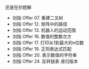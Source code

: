 还是在抄题解
- 剑指 Offer 07. 重建二叉树
- 剑指 Offer 12. 矩阵中的路径
- 剑指 Offer 13. 机器人的运动范围
- 剑指 Offer 16. 数值的整数次方
- 剑指 Offer 17. 打印从1到最大的n位数
- 剑指 Offer 19. 正则表达式匹配
- 剑指 Offer 20. 表示数值的字符串
- 剑指 Offer 24. 反转链表 递归版本